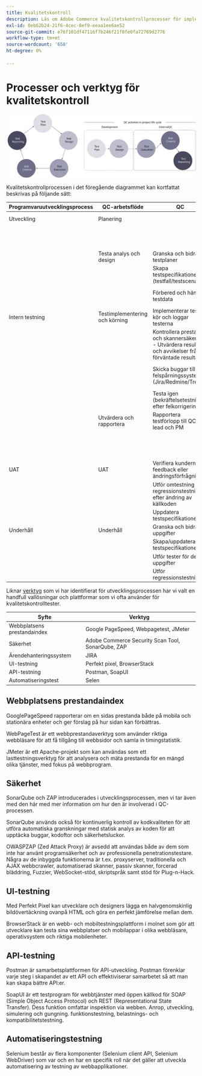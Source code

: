 ```yaml
---
title: Kvalitetskontroll
description: Läs om Adobe Commerce kvalitetskontrollprocesser för implementeringsprojekt.
exl-id: 0eb62b24-21f6-4cec-8ef9-eeaa1ee6ae52
source-git-commit: e76f101df47116f7b246f21f0fe0fa72769d2776
workflow-type: tm+mt
source-wordcount: '658'
ht-degree: 0%

---
```


# Processer och verktyg för kvalitetskontroll

![Processdiagram för kvalitetskontroll](../../assets/playbooks/quality-control-diagram.svg)

Kvalitetskontrollprocessen i det föregående diagrammet kan kortfattat beskrivas på följande sätt:

<table>
<thead>
  <tr>
    <th>Programvaruutvecklingsprocess</th>
    <th>QC-arbetsflöde</th>
    <th>QC</th>
    <th>QC-ledare</th>
  </tr>
</thead>
<tbody>
  <tr>
    <td>Utveckling</td>
    <td>Planering</td>
    <td></td>
    <td>Granska och bidra till testplaner</td>
  </tr>
  <tr>
    <td></td>
    <td></td>
    <td></td>
    <td>Skapa testspecifikationer (testfall/testscenarier)</td>
  </tr>
  <tr>
    <td></td>
    <td></td>
    <td></td>
    <td>Förbered och hämta testdata</td>
  </tr>
  <tr>
    <td></td>
    <td>Testa analys och design</td>
    <td>Granska och bidra till testplaner</td>
    <td>inleda preparatet, specifikationer</td>
  </tr>
  <tr>
    <td></td>
    <td></td>
    <td>Skapa testspecifikationer (testfall/testscenarier)</td>
    <td>Skriv eller granska en teststrategi för projektet</td>
  </tr>
  <tr>
    <td></td>
    <td></td>
    <td>Förbered och hämta testdata</td>
    <td> Ledande, styrande och övervakande av analys, design</td>
  </tr>
  <tr>
    <td>Intern testning</td>
    <td>Testimplementering och körning</td>
    <td>Implementerar tester, kör och loggar testerna</td>
    <td>Övervaka genomförandet och genomförandet av testerna</td>
  </tr>
  <tr>
    <td></td>
    <td></td>
    <td>Kontrollera prestanda och skannersäkerhet - Utvärdera resultat och avvikelser från förväntade resultat</td>
    <td>Sörja för att testerna kan spåras till testgrunden och spåra buggar i systemet för spårning av fel</td>
  </tr>
  <tr>
    <td></td>
    <td></td>
    <td>Skicka buggar till felspårningssystem (Jira/Redmine/Trello)</td>
    <td>Prioritera/schemalägg tester för anpassning till den projektplanering som definieras av PM</td>
  </tr>
  <tr>
    <td></td>
    <td></td>
    <td>Testa igen (bekräftelsetestning) efter felkorrigering</td>
    <td></td>
  </tr>
  <tr>
    <td></td>
    <td>Utvärdera och rapportera</td>
    <td>Rapportera testförlopp till QC-lead och PM</td>
    <td>Utvärdera testresultat och förlopp</td>
  </tr>
  <tr>
    <td></td>
    <td></td>
    <td></td>
    <td>Skriv testsammanfattningsrapporter baserade på den information som samlats in under testet</td>
  </tr>
  <tr>
    <td>UAT</td>
    <td>UAT</td>
    <td>Verifiera kundernas feedback eller ändringsförfrågningar</td>
    <td>Uppföljning</td>
  </tr>
  <tr>
    <td></td>
    <td></td>
    <td>Utför omtestning och regressionstestning efter ändring av källkoden</td>
    <td>Kontrollerar</td>
  </tr>
  <tr>
    <td></td>
    <td></td>
    <td>Uppdatera testspecifikationer</td>
    <td></td>
  </tr>
  <tr>
    <td>Underhåll</td>
    <td>Underhåll</td>
    <td>Granska och bidra till uppgifter</td>
    <td>Granska och beräkna tiden för uppgifter</td>
  </tr>
  <tr>
    <td></td>
    <td></td>
    <td>Skapa/uppdatera testspecifikationer</td>
    <td>Uppföljningstestets förlopp</td>
  </tr>
  <tr>
    <td></td>
    <td></td>
    <td>Utför tester för dessa uppgifter</td>
    <td></td>
  </tr>
  <tr>
    <td></td>
    <td></td>
    <td>Utför regressionstestning</td>
    <td></td>
  </tr>
</tbody>
</table>

Liknar [verktyg](project-management-tools.md) som vi har identifierat för utvecklingsprocessen har vi valt en handfull vallösningar och plattformar som vi ofta använder för kvalitetskontrolltester.

| Syfte | Verktyg |
|---------------------------|---------------------------------------------------|
| Webbplatsens prestandaindex | Google PageSpeed, Webpagetest, JMeter |
| Säkerhet | Adobe Commerce Security Scan Tool, SonarQube, ZAP |
| Ärendehanteringssystem | JIRA |
| UI-testning | Perfekt pixel, BrowserStack |
| API-testning | Postman, SoapUI |
| Automatiseringstest | Selen |


## Webbplatsens prestandaindex

GooglePageSpeed rapporterar om en sidas prestanda både på mobila och stationära enheter och ger förslag på hur sidan kan förbättras.

WebPageTest är ett webbprestandaverktyg som använder riktiga webbläsare för att få tillgång till webbsidor och samla in timingstatistik.

JMeter är ett Apache-projekt som kan användas som ett lasttestningsverktyg för att analysera och mäta prestanda för en mängd olika tjänster, med fokus på webbprogram.

## Säkerhet

SonarQube och ZAP introducerades i utvecklingsprocessen, men vi tar även med den här med mer information om hur den är involverad i QC-processen.

SonarQube används också för kontinuerlig kontroll av kodkvaliteten för att utföra automatiska granskningar med statisk analys av koden för att upptäcka buggar, kodoftor och säkerhetsluckor.

OWASPZAP (Zed Attack Proxy) är avsedd att användas både av dem som inte har använt programsäkerhet och av professionella penetrationstestare. Några av de inbyggda funktionerna är t.ex. proxyserver, traditionella och AJAX webbcrawler, automatiserad skanner, passiv skanner, forcerad bläddring, Fuzzier, WebSocket-stöd, skriptspråk samt stöd för Plug-n-Hack.

## UI-testning

Med Perfekt Pixel kan utvecklare och designers lägga en halvgenomskinlig bildövertäckning ovanpå HTML och göra en perfekt jämförelse mellan dem.

BrowserStack är en webb- och mobiltestningsplattform i molnet som gör att utvecklare kan testa sina webbplatser och mobilappar i olika webbläsare, operativsystem och riktiga mobilenheter.

## API-testning

Postman är samarbetsplattformen för API-utveckling. Postman förenklar varje steg i skapandet av ett API och effektiviserar samarbetet så att man kan skapa bättre API:er.

SoapUI är ett testprogram för webbtjänster med öppen källkod för SOAP (Simple Object Access Protocol) och REST (Representational State Transfer). Dess funktion omfattar inspektion via webben. Anrop, utveckling, simulering och gungning. funktionstestning, belastnings- och kompatibilitetstestning.

## Automatiseringstestning

Selenium består av flera komponenter (Selenium client API, Selenium WebDriver) som var och en har en specifik roll när det gäller att utveckla automatisering av testning av webbapplikationer.

